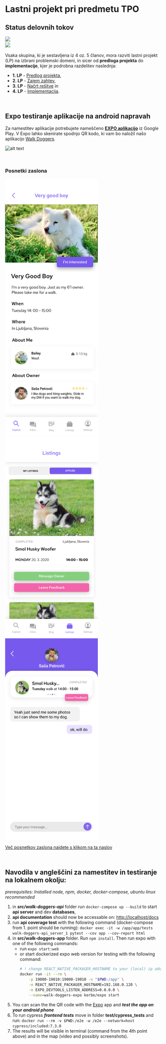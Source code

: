 # Lastni projekt pri predmetu TPO

## Status delovnih tokov

![](https://github.com/tpo-2020-2021/LP234-21/workflows/Neprekinjena%20integracija/badge.svg)<br>
![](https://github.com/tpo-2020-2021/LP234-21/workflows/Neprekinjena%20dostava/badge.svg)

Vsaka skupina, ki je sestavljena iz 4 oz. 5 članov, mora razviti lastni projekt (LP) na izbrani problemski domeni, in sicer od **predloga projekta** do **implementacije**, kjer je podrobna razdelitev naslednja:

* **1. LP** - [Predlog projekta](docs/predlog-projekta),
* **2. LP** - [Zajem zahtev](docs/zajem-zahtev),
* **3. LP** - [Načrt rešitve](docs/nacrt) in
* **4. LP** - [Implementacija](src).

<br>

## Expo testiranje aplikacije na android napravah

Za namestitev aplikacije potrebujete nameščeno [**EXPO aplikacijo**](https://play.google.com/store/apps/details?id=host.exp.exponent&hl=en&gl=US) iz Google Play. V Expo lahko skenirate spodnjo QR kodo, ki vam bo naložil našo aplikacijo [Walk Doggers](https://expo.io/@walk-doggers).


![alt text](https://cdn.discordapp.com/attachments/811599453785686016/846165152494518272/unknown.png)

<br>

### Posnetki zaslona

<p float="left"> 
  <img src="/docs/zajem-zahtev/images/zaslonske-maske/explore-listing.png" width="300" />
  <img src="/docs/zajem-zahtev/images/zaslonske-maske/listings-applied-short.png" width="300" />
  <img src="/docs/zajem-zahtev/images/zaslonske-maske/inbox-chat-completed.png" width="300" />
</p>

[Več posnetkov zaslona najdete s klikom na ta naslov](https://github.com/tpo-2020-2021/LP234-21/tree/master/docs/zajem-zahtev#7-osnutki-zaslonskih-mask)

<br>

## Navodila v angleščini za namestitev in testiranje na lokalnem okolju:

*prerequisites: Installed node, npm, docker, docker-compose, ubuntu linux recommended*

1. in ***src/walk-doggers-api*** folder run `docker-compose up --build` to start **api server** and dev **databases**,
1. **api documentation** should now be accessable on: [http://localhost/docs](http://localhost/docs)
1. run **api coverage test** with the following command (docker-compose from 1. point should be running): `docker exec -it -w /app/app/tests walk-doggers-api_server_1 pytest --cov app --cov-report html`
1. in **src/walk-doggers-app** folder. Run `npm install`. Then run expo with one of the following commands:
    - run `expo start:web`
    - or start dockerized expo web version for testing with the following command:
      ```bash
      # ! change REACT_NATIVE_PACKAGER_HOSTNAME to your (local) ip addr of the pc !
      docker run -it --rm \
          -p 19000-19010:19000-19010 -v "$PWD:/app" \
          -e REACT_NATIVE_PACKAGER_HOSTNAME=192.168.0.120 \
          -e EXPO_DEVTOOLS_LISTEN_ADDRESS=0.0.0.0 \
          --name=walk-doggers-expo kerbe/expo start
      ```
1. You can scan the the QR code with the [Expo](https://play.google.com/store/apps/details?id=host.exp.exponent&hl=en&gl=US) app and ***test the app on your android phone***
1. To run cypress ***frontend tests*** move in folder **test/cypress_tests** and run: `docker run --rm -v $PWD:/e2e -w /e2e --network=host cypress/included:7.3.0`
1. The results will be visible in terminal (command from the 4th point above) and in the map (video and possibly screenshots).
